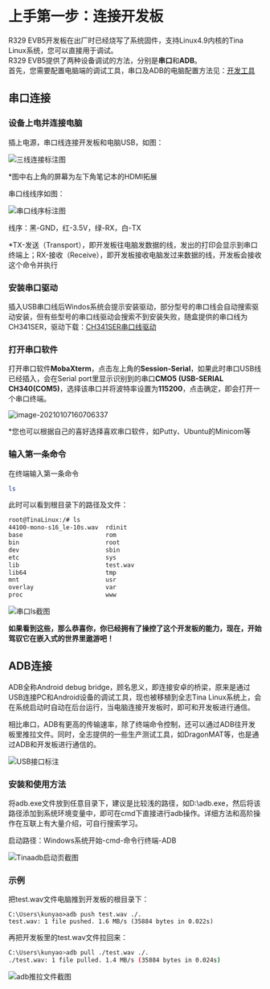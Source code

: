 # 上手第一步：连接开发板

R329 EVB5开发板在出厂时已经烧写了系统固件，支持Linux4.9内核的Tina Linux系统，您可以直接用于调试。  
R329 EVB5提供了两种设备调试的方法，分别是**串口**和**ADB**。  
首先，您需要配置电脑端的调试工具，串口及ADB的电脑配置方法见：[开发工具](https://r329.docs.allwinnertech.com/zh_CN/latest/getsource/getdevtools/)  


## 串口连接

### 设备上电并连接电脑

插上电源，串口线连接开发板和电脑USB，如图：

![三线连接标注图](../assets/img/%E4%B8%B2%E5%8F%A3%E8%BF%9E%E6%8E%A5%E7%A4%BA%E6%84%8F%E5%9B%BE1.png)

*图中右上角的屏幕为左下角笔记本的HDMI拓展

串口线线序如图：

![串口线序标注图](../assets/img/%E4%B8%B2%E5%8F%A3%E7%BA%BF%E5%BA%8F%E6%A0%87%E6%B3%A8%E5%9B%BE.png)



线序：黑-GND，红-3.5V，绿-RX，白-TX

 \*TX-发送（Transport），即开发板往电脑发数据的线，发出的打印会显示到串口终端上；RX-接收（Receive），即开发板接收电脑发过来数据的线，开发板会接收这个命令并执行

### 安装串口驱动

插入USB串口线后Windos系统会提示安装驱动，部分型号的串口线会自动搜索驱动安装，但有些型号的串口线驱动会搜索不到安装失败，随盒提供的串口线为CH341SER，驱动下载：[CH341SER串口线驱动](http://netstorage.allwinnertech.com:5000/sharing/dsn8IbX8s)



### 打开串口软件

打开串口软件**MobaXterm**，点击左上角的**Session-Serial**，如果此时串口USB线已经插入，会在Serial port里显示识别到的串口**CMO5 (USB-SERIAL CH340(COM5)**，选择该串口并将波特率设置为**115200**，点击确定，即会打开一个串口终端。

![image-20210107160706337](../assets/img/image-20210107160706337.png)

*您也可以根据自己的喜好选择喜欢串口软件，如Putty、Ubuntu的Minicom等

### 输入第一条命令

在终端输入第一条命令 

```bash
ls
```

此时可以看到根目录下的路径及文件：
```bash
root@TinaLinux:/# ls
44100-mono-s16_le-10s.wav  rdinit
base                       rom
bin                        root
dev                        sbin
etc                        sys
lib                        test.wav
lib64                      tmp
mnt                        usr
overlay                    var
proc                       www
```

![串口ls截图](../assets/img/%E4%B8%B2%E5%8F%A3ls.png)

**如果看到这些，那么恭喜你，你已经拥有了操控了这个开发板的能力，现在，开始驾驭它在嵌入式的世界里遨游吧！**



## ADB连接

ADB全称Android debug bridge，顾名思义，即连接安卓的桥梁，原来是通过USB连接PC和Android设备的调试工具，现也被移植到全志Tina Linux系统上，会在系统启动时自动在后台运行，当电脑连接开发板时，即可和开发板进行通信。

相比串口，ADB有更高的传输速率，除了终端命令控制，还可以通过ADB往开发板里推拉文件。同时，全志提供的一些生产测试工具，如DragonMAT等，也是通过ADB和开发板进行通信的。

![USB接口标注](../assets/img/USB%E6%8E%A5%E5%8F%A3%E6%A0%87%E6%B3%A8.png)

### 安装和使用方法
将adb.exe文件放到任意目录下，建议是比较浅的路径，如D:\adb.exe，然后将该路径添加到系统环境变量中，即可在cmd下直接进行adb操作。详细方法和高阶操作在互联上有大量介绍，可自行搜索学习。

启动路径：Windows系统开始-cmd-命令行终端-ADB

![Tinaadb启动页截图](../assets/img/Tinaadb%E5%90%AF%E5%8A%A8%E9%A1%B5%E6%88%AA%E5%9B%BE.png)



### 示例

把test.wav文件电脑推到开发板的根目录下：

```bas
C:\Users\kunyao>adb push test.wav ./.
test.wav: 1 file pushed. 1.6 MB/s (35884 bytes in 0.022s)
```

再把开发板里的test.wav文件拉回来：

```bash
C:\Users\kunyao>adb pull ./test.wav ./.
./test.wav: 1 file pulled. 1.4 MB/s (35884 bytes in 0.024s)
```

![adb推拉文件截图](../assets/img/adb%E6%8E%A8%E6%8B%89%E6%96%87%E4%BB%B6%E6%88%AA%E5%9B%BE.png)